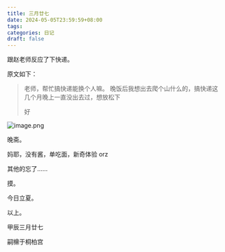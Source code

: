 ```yaml
---
title: 三月廿七
date: 2024-05-05T23:59:59+08:00
tags: 
categories: 日记
draft: false
---
```

跟赵老师反应了下快递。

原文如下：

> 老师，帮忙搞快递能换个人嘛。
> 晚饭后我想出去爬个山什么的，搞快递这几个月晚上一直没出去过，想放松下
> 
> 好

![image.png](https://cdn.jsdelivr.net/gh/luo029/blogimage@main/24%200508%201022%2024.png)

晚斋。

妈耶，没有酱，单吃面，新奇体验 orz

其他的忘了……

摸。

今日立夏。

以上。

甲辰三月廿七

嗣檙于桐柏宫